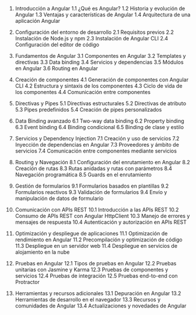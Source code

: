 1. Introducción a Angular
   1.1 ¿Qué es Angular?
   1.2 Historia y evolución de Angular
   1.3 Ventajas y características de Angular
   1.4 Arquitectura de una aplicación Angular

2. Configuración del entorno de desarrollo
   2.1 Requisitos previos
   2.2 Instalación de Node.js y npm
   2.3 Instalación de Angular CLI
   2.4 Configuración del editor de código

3. Fundamentos de Angular
   3.1 Componentes en Angular
   3.2 Templates y directivas
   3.3 Data binding
   3.4 Servicios y dependencias
   3.5 Módulos en Angular
   3.6 Routing en Angular

4. Creación de componentes
   4.1 Generación de componentes con Angular CLI
   4.2 Estructura y sintaxis de los componentes
   4.3 Ciclo de vida de los componentes
   4.4 Comunicación entre componentes

5. Directivas y Pipes
   5.1 Directivas estructurales
   5.2 Directivas de atributo
   5.3 Pipes predefinidos
   5.4 Creación de pipes personalizados

6. Data Binding avanzado
   6.1 Two-way data binding
   6.2 Property binding
   6.3 Event binding
   6.4 Binding condicional
   6.5 Binding de clase y estilo

7. Servicios y Dependency Injection
   7.1 Creación y uso de servicios
   7.2 Inyección de dependencias en Angular
   7.3 Proveedores y ámbito de servicios
   7.4 Comunicación entre componentes mediante servicios

8. Routing y Navegación
   8.1 Configuración del enrutamiento en Angular
   8.2 Creación de rutas
   8.3 Rutas anidadas y rutas con parámetros
   8.4 Navegación programática
   8.5 Guards en el enrutamiento

9. Gestión de formularios
   9.1 Formularios basados en plantillas
   9.2 Formularios reactivos
   9.3 Validación de formularios
   9.4 Envío y manipulación de datos de formulario

10. Comunicación con APIs REST
    10.1 Introducción a las APIs REST
    10.2 Consumo de APIs REST con Angular HttpClient
    10.3 Manejo de errores y mensajes de respuesta
    10.4 Autenticación y autorización en APIs REST

11. Optimización y despliegue de aplicaciones
    11.1 Optimización de rendimiento en Angular
    11.2 Precompilación y optimización de código
    11.3 Despliegue en un servidor web
    11.4 Despliegue en servicios de alojamiento en la nube

12. Pruebas en Angular
    12.1 Tipos de pruebas en Angular
    12.2 Pruebas unitarias con Jasmine y Karma
    12.3 Pruebas de componentes y servicios
    12.4 Pruebas de integración
     12.5 Pruebas end-to-end con Protractor

13. Herramientas y recursos adicionales
    13.1 Depuración en Angular
    13.2 Herramientas de desarrollo en el navegador
    13.3 Recursos y comunidades de Angular
    13.4 Actualizaciones y novedades de Angular
